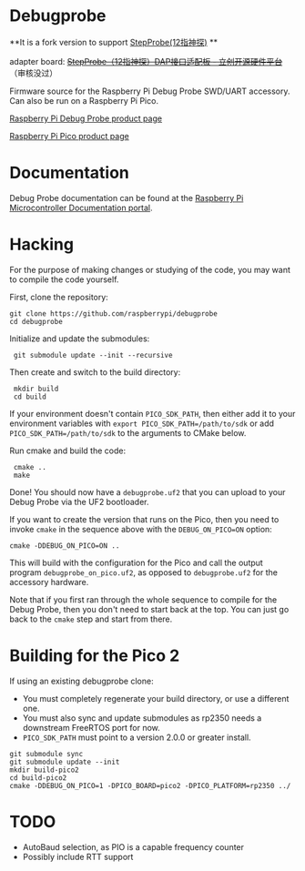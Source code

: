 # Debugprobe

**It is a fork version to support [StepProbe(12指神探)](https://www.eetree.cn/project/detail/748) **

adapter board: ~~[StepProbe（12指神探）DAP接口适配板 - 立创开源硬件平台](https://oshwhub.com/baobaoa/stepprobetojtag)~~（审核没过）

Firmware source for the Raspberry Pi Debug Probe SWD/UART accessory. Can also be run on a Raspberry Pi Pico.

[Raspberry Pi Debug Probe product page](https://www.raspberrypi.com/products/debug-probe/)

[Raspberry Pi Pico product page](https://www.raspberrypi.com/products/raspberry-pi-pico/)


# Documentation

Debug Probe documentation can be found at the [Raspberry Pi Microcontroller Documentation portal](https://www.raspberrypi.com/documentation/microcontrollers/debug-probe.html#about-the-debug-probe).

# Hacking

For the purpose of making changes or studying of the code, you may want to compile the code yourself.

First, clone the repository:
```
git clone https://github.com/raspberrypi/debugprobe
cd debugprobe
```
Initialize and update the submodules:
```
 git submodule update --init --recursive
```
Then create and switch to the build directory:
```
 mkdir build
 cd build
```
If your environment doesn't contain `PICO_SDK_PATH`, then either add it to your environment variables with `export PICO_SDK_PATH=/path/to/sdk` or add `PICO_SDK_PATH=/path/to/sdk` to the arguments to CMake below.

Run cmake and build the code:
```
 cmake ..
 make
```
Done! You should now have a `debugprobe.uf2` that you can upload to your Debug Probe via the UF2 bootloader.

If you want to create the version that runs on the Pico, then you need to invoke `cmake` in the sequence above with the `DEBUG_ON_PICO=ON` option:
```
cmake -DDEBUG_ON_PICO=ON ..
```

This will build with the configuration for the Pico and call the output program `debugprobe_on_pico.uf2`, as opposed to `debugprobe.uf2` for the accessory hardware.

Note that if you first ran through the whole sequence to compile for the Debug Probe, then you don't need to start back at the top. You can just go back to the `cmake` step and start from there.

# Building for the Pico 2

If using an existing debugprobe clone:
- You must completely regenerate your build directory, or use a different one.
- You must also sync and update submodules as rp2350 needs a downstream FreeRTOS port for now.
- `PICO_SDK_PATH` must point to a version 2.0.0 or greater install.


```
git submodule sync
git submodule update --init
mkdir build-pico2
cd build-pico2
cmake -DDEBUG_ON_PICO=1 -DPICO_BOARD=pico2 -DPICO_PLATFORM=rp2350 ../
```

# TODO
- AutoBaud selection, as PIO is a capable frequency counter
- Possibly include RTT support

